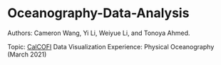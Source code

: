 # Oceanography-Data-Analysis

Authors: Cameron Wang, Yi Li, Weiyue Li, and Tonoya Ahmed.

Topic: [CalCOFI](https://calcofi.org/) Data Visualization Experience: Physical Oceanography (March 2021)
